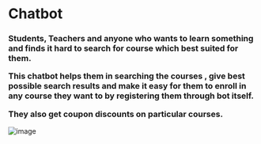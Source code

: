 # Chatbot
 
<h3> Students, Teachers and anyone who wants to learn something and finds it hard to search for course which best suited for them.

This chatbot helps them in searching the courses , give best possible search results and make it easy for them to enroll in any course they want to by registering them through bot itself. 

They also get coupon discounts on particular courses.</h3>
![image](https://user-images.githubusercontent.com/65126639/126124380-013ac941-80ba-4dd3-b78b-b5761dd08fe5.png)

